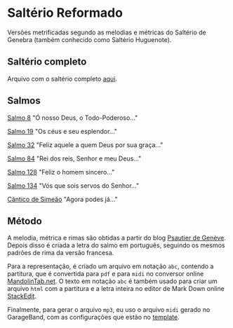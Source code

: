# Saltério Reformado

Versões metrificadas segundo as melodias e métricas do Saltério de Genebra (também conhecido como Saltério Huguenote).

## Saltério completo

Arquivo com o saltério completo [aqui](AlgunsSalmos.pdf).

## Salmos

[Salmo 8](psalms/8/README.md) "Ó nosso Deus, o Todo-Poderoso..."

[Salmo 19](psalms/19/README.md) "Os céus e seu esplendor..."

[Salmo 32](psalms/32/README.md) "Feliz aquele a quem Deus por sua graça..."

[Salmo 84](psalms/84/README.md) "Rei dos reis, Senhor e meu Deus..."

[Salmo 128](psalms/128/README.md) "Feliz o homem sincero..."

[Salmo 134](psalms/134/README.md) "Vós que sois servos do Senhor..."

[Cântico de Simeão](psalms/nunc-dimittis/) "Agora podes já..."

## Método

A melodia, métrica e rimas são obtidas a partir do blog [Psautier de Genève](http://psautierdegeneve.blogspot.com/2012/09/psaume-84.html). Depois disso é criada a letra do salmo em português, seguindo os mesmos padrões de rima da versão francesa.

Para a representação, é criado um arquivo em notação `abc`, contendo a partitura, que é convertida para `pdf` e para `midi` no conversor online [MandolinTab.net](https://www.mandolintab.net/abcconverter.php). O texto em notação `abc` é também usado para criar um arquivo `html` com a partitura e a letra inteira no editor de Mark Down online [StackEdit](https://stackedit.io/).

Finalmente, para gerar o arquivo `mp3`, eu uso o arquivo `midi` gerado no GarageBand, com as configurações que estão no [template](src/band/PsalmSkeleton.band/).



